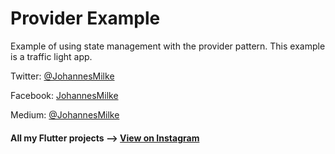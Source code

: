 # Provider Example

Example of using state management with the provider pattern. This example is a traffic light app.

Twitter: [@JohannesMilke](https://twitter.com/JohannesMilke "Twitter Johannes Milke")

Facebook: [JohannesMilke](https://www.facebook.com/milkejohannes "Facebook Johannes Milke")

Medium: [@JohannesMilke](https://medium.com/@johannesmilke  "Flutter Articles of Johannes Milke")

#### All my Flutter projects --> [View on Instagram](https://www.instagram.com/johannesmilke/ "My Flutter projects")
